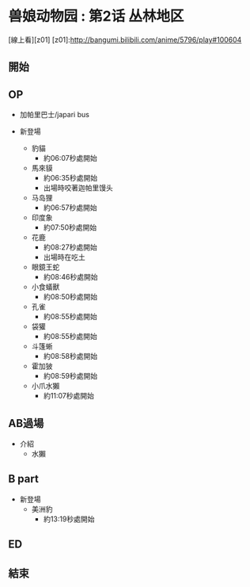 # 兽娘动物园 : 第2话 丛林地区

[線上看][z01]
[z01]:http://bangumi.bilibili.com/anime/5796/play#100604
## 開始
## OP
* 加帕里巴士/japari bus 

* 新登場
  * 豹貓
    * 約06:07秒處開始
  * 馬來貘
    * 約06:35秒處開始
    * 出場時咬著迦帕里馒头
  * 马岛狸
    * 約06:57秒處開始
  * 印度象
    * 約07:50秒處開始
  * 花鹿
    * 約08:27秒處開始
    * 出場時在吃土
  * 眼鏡王蛇
    * 約08:46秒處開始
  * 小食蟻獸
    * 約08:50秒處開始
  * 孔雀
    * 約08:55秒處開始
  * 袋獾
    * 約08:55秒處開始
  * 斗篷蜥
    * 約08:58秒處開始
  * 霍加狓
    * 約08:59秒處開始
  * 小爪水獺
    * 約11:07秒處開始

## AB過場

* 介紹
  * 水獺
  
## B part 

* 新登場
  * 美洲豹
    * 約13:19秒處開始
    
## ED


  


    


    
## 結束



